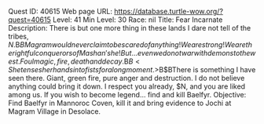 Quest ID: 40615
Web page URL: https://database.turtle-wow.org/?quest=40615
Level: 41
Min Level: 30
Race: nil
Title: Fear Incarnate
Description: There is but one more thing in these lands I dare not tell of the tribes, $N.$B$BMagram would never claim to be scared of anything! We are strong! We are the rightful conquerors of Mashan'she! But... even we do not war with demons to the west. Foul magic, fire, death and decay.$B$B<She tenses her hands into fists for a long moment.>$B$BThere is something I have seen there. Giant, green fire, pure anger and destruction. I do not believe anything could bring it down. I respect you already, $N, and you are liked among us. If you wish to become legend... find and kill Baelfyr.
Objective: Find Baelfyr in Mannoroc Coven, kill it and bring evidence to Jochi at Magram Village in Desolace.
